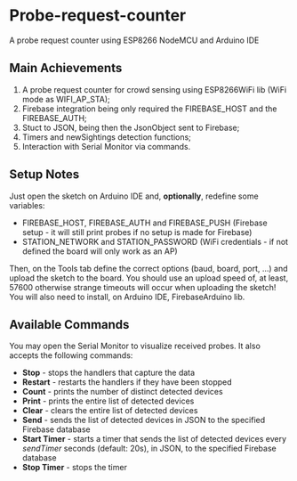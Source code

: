 # Probe-request-counter
A probe request counter using ESP8266 NodeMCU and Arduino IDE

## Main Achievements
1. A probe request counter for crowd sensing using ESP8266WiFi lib (WiFi mode as WIFI_AP_STA);
2. Firebase integration being only required the FIREBASE_HOST and the FIREBASE_AUTH;
3. Stuct to JSON, being then the JsonObject sent to Firebase;
4. Timers and newSightings detection functions;
5. Interaction with Serial Monitor via commands.

## Setup Notes
Just open the sketch on Arduino IDE and, <b>optionally</b>, redefine some variables:
- FIREBASE_HOST, FIREBASE_AUTH and FIREBASE_PUSH (Firebase setup - it will still print probes if no setup is made for Firebase)
- STATION_NETWORK and STATION_PASSWORD (WiFi credentials - if not defined the board will only work as an AP)

Then, on the Tools tab define the correct options (baud, board, port, ...) and upload the sketch to the board. You should use an upload speed of, at least, 57600 otherwise strange timeouts will occur when uploading the sketch!
You will also need to install, on Arduino IDE, FirebaseArduino lib.

## Available Commands
You may open the Serial Monitor to visualize received probes. 
It also accepts the following commands:
- <b>Stop</b> - stops the handlers that capture the data
- <b>Restart</b> - restarts the handlers if they have been stopped
- <b>Count</b> - prints the number of distinct detected devices
- <b>Print</b> - prints the entire list of detected devices
- <b>Clear</b> - clears the entire list of detected devices
- <b>Send</b> - sends the list of detected devices in JSON to the specified Firebase database
- <b>Start Timer</b> - starts a timer that sends the list of detected devices every *sendTimer* seconds (default: 20s), in JSON, to the specified Firebase database
- <b>Stop Timer</b> - stops the timer
